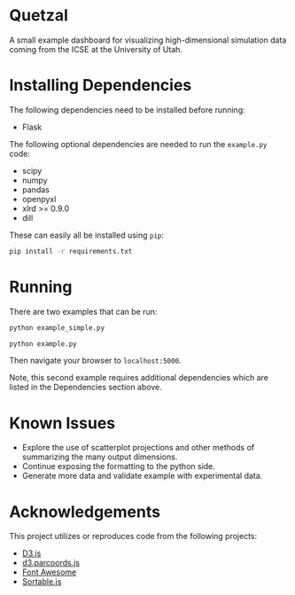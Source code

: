 # Quetzal
A small example dashboard for visualizing high-dimensional simulation data
coming from the ICSE at the University of Utah.

# Installing Dependencies

The following dependencies need to be installed before running:

 * Flask

The following optional dependencies are needed to run the `example.py` code:

 * scipy
 * numpy
 * pandas
 * openpyxl
 * xlrd >= 0.9.0
 * dill

These can easily all be installed using ```pip```:

```bash
pip install -r requirements.txt
```

# Running
There are two examples that can be run:

```bash
python example_simple.py
```

```bash
python example.py
```

Then navigate your browser to ```localhost:5000```.

Note, this second example requires additional dependencies which are listed in the Dependencies section above.

# Known Issues

* Explore the use of scatterplot projections and other methods of summarizing the many output dimensions.
* Continue exposing the formatting to the python side.
* Generate more data and validate example with experimental data.

# Acknowledgements

This project utilizes or reproduces code from the following projects:
 * [D3.js](https://d3js.org/)
 * [d3.parcoords.js](http://syntagmatic.github.io/parallel-coordinates/)
 * [Font Awesome](https://fontawesome.com/)
 * [Sortable.js](https://github.com/RubaXa/Sortable)

